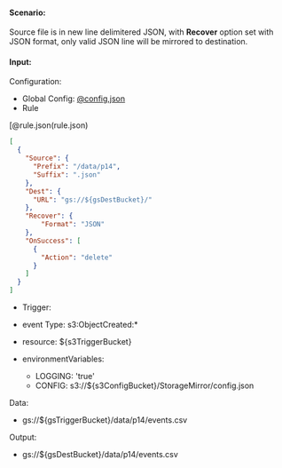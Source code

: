 #### Scenario:

Source file is in new line delimitered JSON, with **Recover** option set with JSON format, only valid JSON line will be mirrored to destination.
  
 
#### Input:

Configuration:

* Global Config: [@config,json](../../../config/gs.json)
* Rule

[@rule.json(rule.json)
```json
[
  {
    "Source": {
      "Prefix": "/data/p14",
      "Suffix": ".json"
    },
    "Dest": {
      "URL": "gs://${gsDestBucket}/"
    },
    "Recover": {
        "Format": "JSON"
    },
    "OnSuccess": [
      {
        "Action": "delete"
      }
    ]
  }
]
```

* Trigger:

* event Type: s3:ObjectCreated:*
* resource: ${s3TriggerBucket}
* environmentVariables:
  - LOGGING: 'true'
  - CONFIG: s3://${s3ConfigBucket}/StorageMirror/config.json
 
Data:
- gs://${gsTriggerBucket}/data/p14/events.csv


Output:
- gs://${gsDestBucket}/data/p14/events.csv